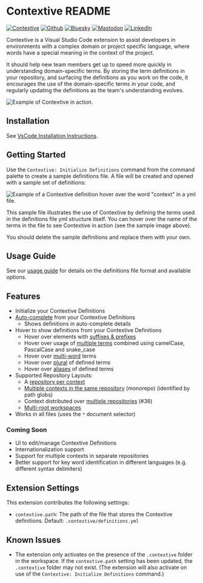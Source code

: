 # Contextive README

[![Contextive](https://github.com/dev-cycles/contextive/actions/workflows/contextive.yml/badge.svg)](https://github.com/dev-cycles/contextive/actions/workflows/contextive.yml) [![Github](https://img.shields.io/github/stars/dev-cycles/contextive
)](https://github.com/dev-cycles/contextive) [![Bluesky](https://img.shields.io/badge/Bluesky-0285FF?logo=bluesky&logoColor=fff)](https://bsky.app/profile/contextive.tech) [![Mastodon](https://img.shields.io/mastodon/follow/111227986489537355?domain=https%3A%2F%2Ftechhub.social%2F
)](https://techhub.social/@contextive) [![LinkedIn](https://custom-icon-badges.demolab.com/badge/LinkedIn-0A66C2?logo=linkedin-white&logoColor=fff)](https://www.linkedin.com/company/contextive-tech)

Contextive is a Visual Studio Code extension to assist developers in environments with a complex domain or project specific language, where words have a special meaning in the context of the project.

It should help new team members get up to speed more quickly in understanding domain-specific terms. By storing the term definitions in your repository, and surfacing the definitions as you work on the code, it encourages the use of the domain-specific terms in your code, and regularly updating the definitions as the team's understanding evolves.

![Example of Contextive in action.](../../../docs/web/src/assets/images/simple-auto-complete-demo.gif)

## Installation

See [VsCode Installation Instructions](https://docs.contextive.tech/ide/v/1.12.1/guides/installation/#visual-studio-code).

## Getting Started

Use the `Contextive: Initialize Definitions` command from the command palette to create a sample definitions file. A file will be created and opened with a sample set of definitions:

![Example of a Contextive definition hover over the word "context" in a yml file.](../../../docs/wiki/images/example_hover.png)

This sample file illustrates the use of Contextive by defining the terms used in the definitions file yml structure itself.  You can hover over the name of the terms in the file to see Contextive in action (see the sample image above).

You should delete the sample definitions and replace them with your own.

## Usage Guide

See our [usage guide](https://docs.contextive.tech/ide/v/1.12.1/guides/usage/) for details on the definitions file format and available options. 

## Features

* Initialize your Contextive Definitions
* [Auto-complete](https://docs.contextive.tech/ide/v/1.12.1/guides/usage/#smart-auto-complete) from your Contextive Definitions
  * Shows definitions in auto-complete details
* Hover to show definitions from your Contextive Definitions
  * Hover over elements with [suffixes & prefixes](https://docs.contextive.tech/ide/v/1.12.1/guides/usage/#suffixes-and-prefixes)
  * Hover over usage of [multiple terms](https://docs.contextive.tech/ide/v/1.12.1/guides/usage/#combining-two-or-more-terms) combined using camelCase, PascalCase and snake_case
  * Hover over [multi-word](https://docs.contextive.tech/ide/v/1.12.1/guides/usage/#multi-word-terms) terms
  * Hover over [plural](https://docs.contextive.tech/ide/v/1.12.1/guides/usage/#plural-words) of defined terms
  * Hover over [aliases](https://docs.contextive.tech/ide/v/1.12.1/guides/usage/#term-aliases) of defined terms
* Supported Repository Layouts:
  * A [repository per context](https://docs.contextive.tech/ide/v/1.12.1/guides/usage/#multiple-bounded-contexts-repository-per-context)
  * [Multiple contexts in the same repository](https://docs.contextive.tech/ide/v/1.12.1/guides/usage/#multiple-bounded-contexts-single-repository-single-root-monorepo) (monorepo) (identified by path globs)
  * Context distributed over [multiple repositories](https://docs.contextive.tech/ide/v/1.12.1/guides/usage/#single-bounded-context-multiple-repositories) (#36)
  * [Multi-root workspaces](https://docs.contextive.tech/ide/v/1.12.1/guides/usage/#multiple-bounded-contexts-multi-root-shared-definitions-file)
* Works in all files (uses the `*` document selector)

### Coming Soon

* UI to edit/manage Contextive Definitions
* Internationalization support
* Support for multiple contexts in separate repositories
* Better support for key word identification in different languages (e.g. different syntax delimiters)

## Extension Settings

This extension contributes the following settings:

* `contextive.path`: The path of the file that stores the Contextive definitions.  Default: `.contextive/definitions.yml`

## Known Issues

* The extension only activates on the presence of the `.contextive` folder in the workspace.  If the `contextive.path` setting has been updated, the `.contextive` folder may not exist.  (The extension will also activate on use of the `Contextive: Initialize Definitions` command.)